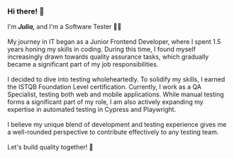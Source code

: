 ### Hi there! 👋 
I'm <b><i>Julia,</i> </b> and I'm a Software Tester 👩‍💻
<br><br>
My journey in IT began as a Junior Frontend Developer, where I spent 1.5 years honing my skills in coding. During this time, I found myself increasingly drawn towards quality assurance tasks, which gradually became a significant part of my job responsibilities.
<br><br>
I decided to dive into testing wholeheartedly. To solidify my skills, I earned the ISTQB Foundation Level certification. Currently, I work as a QA Specialist, testing both web and mobile applications. While manual testing forms a significant part of my role, I am also actively expanding my expertise in automated testing in Cypress and Playwright. 
<br><br>
I believe my unique blend of development and testing experience gives me a well-rounded perspective to contribute effectively to any testing team.
<br><br>
Let's build quality together! 🚀
